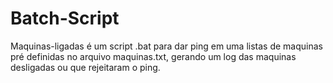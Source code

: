 # Batch-Script

Maquinas-ligadas é um script .bat para dar ping em uma listas de maquinas pré definidas no arquivo maquinas.txt, gerando um log 
das maquinas desligadas ou que rejeitaram o ping. 
